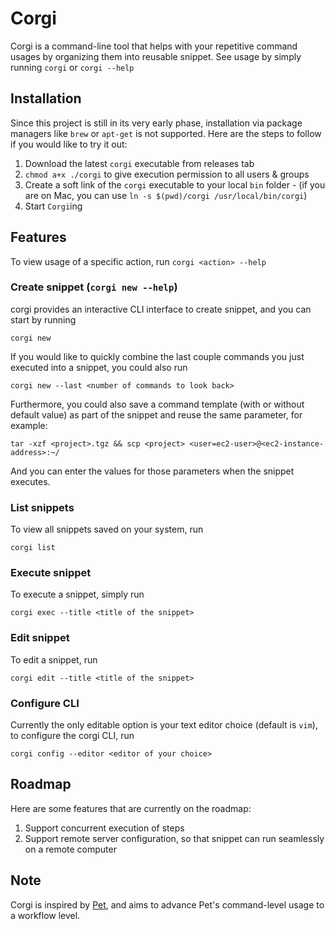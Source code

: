 
# Corgi  
  
Corgi is a command-line tool that helps with your repetitive command usages by organizing them into reusable snippet. See usage by simply running `corgi` or `corgi --help` 
  
## Installation  
Since this project is still in its very early phase, installation via package managers like `brew` or `apt-get` is not supported. Here are the steps to follow if you would like to try it out:
1. Download the latest `corgi` executable from releases tab
2. `chmod a+x ./corgi` to give execution permission to all users & groups
3. Create a soft link of the `corgi` executable to your local `bin` folder  - (if you are on Mac, you can use `ln -s $(pwd)/corgi /usr/local/bin/corgi`)
4. Start `Corgi`ing
  
## Features 
To view usage of a specific action, run `corgi <action> --help`  
  
### Create snippet (`corgi new --help`)  
corgi provides an interactive CLI interface to create snippet, and you can start by running  
```  
corgi new  
```  
If you would like to quickly combine the last couple commands you just executed into a snippet, you could also run  
```  
corgi new --last <number of commands to look back>  
```  
Furthermore, you could also save a command template (with or without default value) as part of the snippet and reuse the same parameter, for example:  
```  
tar -xzf <project>.tgz && scp <project> <user=ec2-user>@<ec2-instance-address>:~/
```
And you can enter the values for those parameters when the snippet executes.  
  
### List snippets  
To view all snippets saved on your system, run  
```  
corgi list  
```  
  
### Execute snippet  
To execute a snippet, simply run  
```  
corgi exec --title <title of the snippet>  
```  
  
### Edit snippet  
To edit a snippet, run  
```  
corgi edit --title <title of the snippet>  
```  
  
### Configure CLI  
Currently the only editable option is your text editor choice (default is `vim`), to configure the corgi CLI, run  
```  
corgi config --editor <editor of your choice>  
```  
  
## Roadmap  
Here are some features that are currently on the roadmap:  
1. Support concurrent execution of steps  
2. Support remote server configuration, so that snippet can run seamlessly on a remote computer

## Note
Corgi is inspired by [Pet](https://github.com/knqyf263/pet), and aims to advance Pet's command-level usage to a workflow level.